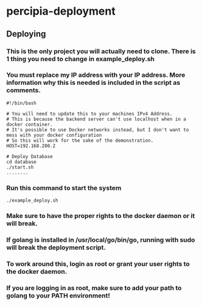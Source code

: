 # percipia-deployment
## Deploying
### This is the only project you will actually need to clone. There is 1 thing you need to change in example_deploy.sh
### You must replace my IP address with your IP address. More information why this is needed is included in the script as comments.
```
#!/bin/bash

# You will need to update this to your machines IPv4 Address.
# This is because the backend server can't use localhost when in a docker container.
# It's possible to use Docker networks instead, but I don't want to mess with your docker configuration
# So this will work for the sake of the demonstration.
HOST=192.168.200.2

# Deploy Database
cd database
./start.sh
........
```
### Run this command to start the system
```
./example_deploy.sh
```
### Make sure to have the proper rights to the docker daemon or it will break.
### If golang is installed in /usr/local/go/bin/go, running with sudo will break the deployment script.
### To work around this, login as root or grant your user rights to the docker daemon. 
### If you are logging in as root, make sure to add your path to golang to your PATH environment!